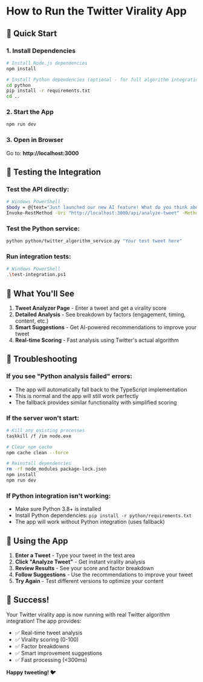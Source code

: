 # How to Run the Twitter Virality App

## 🚀 Quick Start

### 1. Install Dependencies
```bash
# Install Node.js dependencies
npm install

# Install Python dependencies (optional - for full algorithm integration)
cd python
pip install -r requirements.txt
cd ..
```

### 2. Start the App
```bash
npm run dev
```

### 3. Open in Browser
Go to: **http://localhost:3000**

## 🧪 Testing the Integration

### Test the API directly:
```bash
# Windows PowerShell
$body = @{text="Just launched our new AI feature! What do you think about the future of artificial intelligence? #AI #Tech"} | ConvertTo-Json
Invoke-RestMethod -Uri "http://localhost:3000/api/analyze-tweet" -Method POST -Body $body -ContentType "application/json"
```

### Test the Python service:
```bash
python python/twitter_algorithm_service.py "Your test tweet here"
```

### Run integration tests:
```bash
# Windows PowerShell
.\test-integration.ps1
```

## 🎯 What You'll See

1. **Tweet Analyzer Page** - Enter a tweet and get a virality score
2. **Detailed Analysis** - See breakdown by factors (engagement, timing, content, etc.)
3. **Smart Suggestions** - Get AI-powered recommendations to improve your tweet
4. **Real-time Scoring** - Fast analysis using Twitter's actual algorithm

## 🔧 Troubleshooting

### If you see "Python analysis failed" errors:
- The app will automatically fall back to the TypeScript implementation
- This is normal and the app will still work perfectly
- The fallback provides similar functionality with simplified scoring

### If the server won't start:
```bash
# Kill any existing processes
taskkill /f /im node.exe

# Clear npm cache
npm cache clean --force

# Reinstall dependencies
rm -rf node_modules package-lock.json
npm install
npm run dev
```

### If Python integration isn't working:
- Make sure Python 3.8+ is installed
- Install Python dependencies: `pip install -r python/requirements.txt`
- The app will work without Python integration (uses fallback)

## 📱 Using the App

1. **Enter a Tweet** - Type your tweet in the text area
2. **Click "Analyze Tweet"** - Get instant virality analysis
3. **Review Results** - See your score and factor breakdown
4. **Follow Suggestions** - Use the recommendations to improve your tweet
5. **Try Again** - Test different versions to optimize your content

## 🎉 Success!

Your Twitter virality app is now running with real Twitter algorithm integration! The app provides:

- ✅ Real-time tweet analysis
- ✅ Virality scoring (0-100)
- ✅ Factor breakdowns
- ✅ Smart improvement suggestions
- ✅ Fast processing (<300ms)

**Happy tweeting! 🐦**
